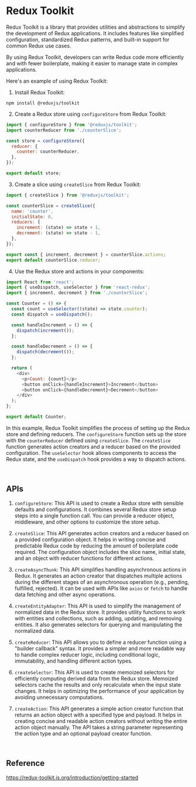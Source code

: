 # Redux Toolkit
Redux Toolkit is a library that provides utilities and abstractions to simplify the development of Redux applications. It includes features like simplified configuration, standardized Redux patterns, and built-in support for common Redux use cases.

By using Redux Toolkit, developers can write Redux code more efficiently and with fewer boilerplate, making it easier to manage state in complex applications.

Here's an example of using Redux Toolkit:

1. Install Redux Toolkit:
```
npm install @reduxjs/toolkit
```

2. Create a Redux store using `configureStore` from Redux Toolkit:
```javascript
import { configureStore } from '@reduxjs/toolkit';
import counterReducer from './counterSlice';

const store = configureStore({
  reducer: {
    counter: counterReducer,
  },
});

export default store;
```

3. Create a slice using `createSlice` from Redux Toolkit:
```javascript
import { createSlice } from '@reduxjs/toolkit';

const counterSlice = createSlice({
  name: 'counter',
  initialState: 0,
  reducers: {
    increment: (state) => state + 1,
    decrement: (state) => state - 1,
  },
});

export const { increment, decrement } = counterSlice.actions;
export default counterSlice.reducer;
```

4. Use the Redux store and actions in your components:
```javascript
import React from 'react';
import { useDispatch, useSelector } from 'react-redux';
import { increment, decrement } from './counterSlice';

const Counter = () => {
  const count = useSelector((state) => state.counter);
  const dispatch = useDispatch();

  const handleIncrement = () => {
    dispatch(increment());
  };

  const handleDecrement = () => {
    dispatch(decrement());
  };

  return (
    <div>
      <p>Count: {count}</p>
      <button onClick={handleIncrement}>Increment</button>
      <button onClick={handleDecrement}>Decrement</button>
    </div>
  );
};

export default Counter;
```

In this example, Redux Toolkit simplifies the process of setting up the Redux store and defining reducers. The `configureStore` function sets up the store with the `counterReducer` defined using `createSlice`. The `createSlice` function generates action creators and a reducer based on the provided configuration. The `useSelector` hook allows components to access the Redux state, and the `useDispatch` hook provides a way to dispatch actions.

<br>

## APIs
1. `configureStore`: This API is used to create a Redux store with sensible defaults and configurations. It combines several Redux store setup steps into a single function call. You can provide a reducer object, middleware, and other options to customize the store setup.

2. `createSlice`: This API generates action creators and a reducer based on a provided configuration object. It helps in writing concise and predictable Redux code by reducing the amount of boilerplate code required. The configuration object includes the slice name, initial state, and an object with reducer functions for different actions.

3. `createAsyncThunk`: This API simplifies handling asynchronous actions in Redux. It generates an action creator that dispatches multiple actions during the different stages of an asynchronous operation (e.g., pending, fulfilled, rejected). It can be used with APIs like `axios` or `fetch` to handle data fetching and other async operations.

4. `createEntityAdapter`: This API is used to simplify the management of normalized data in the Redux store. It provides utility functions to work with entities and collections, such as adding, updating, and removing entities. It also generates selectors for querying and manipulating the normalized data.

5. `createReducer`: This API allows you to define a reducer function using a "builder callback" syntax. It provides a simpler and more readable way to handle complex reducer logic, including conditional logic, immutability, and handling different action types.

6. `createSelector`: This API is used to create memoized selectors for efficiently computing derived data from the Redux store. Memoized selectors cache the results and only recalculate when the input state changes. It helps in optimizing the performance of your application by avoiding unnecessary computations.

7. `createAction`: This API generates a simple action creator function that returns an action object with a specified type and payload. It helps in creating concise and readable action creators without writing the entire action object manually. The API takes a string parameter representing the action type and an optional payload creator function.

<br>

## Reference
https://redux-toolkit.js.org/introduction/getting-started
